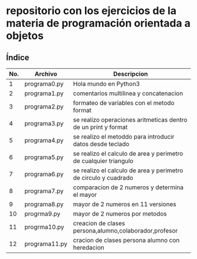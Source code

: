# repositorio con los ejercicios de la materia de programación orientada a objetos
## Índice

|No.|Archivo|Descripcion|
|---|---|----|
|1|programa0.py|Hola mundo en Python3|
|2|programa1.py|comentarios multilinea y  concatenacion|
|3|programa2.py|formateo de variables con el metodo format|
|4|programa3.py|se realizo operaciones aritmeticas dentro de un print y format|
|5|programa4.py|se realizo el metoddo para introducir datos desde teclado|
|6|programa5.py|se realizo el calculo de area y perimetro de cualquier triangulo|
|7|programa6.py|se realizo el calculo de area y perimetro de circulo y cuadrado|
|8|programa7.py|comparacion de 2 numeros y determina el mayor|
|9|programa8.py|mayor de 2 numeros en 11 versiones|
|10|progrma9.py| mayor de 2 numeros por metodos|
|11|progrma10.py|creacion de clases persona,alumno,colaborador,profesor
|12|programa11.py|cracion de clases persona alumno con heredacion
